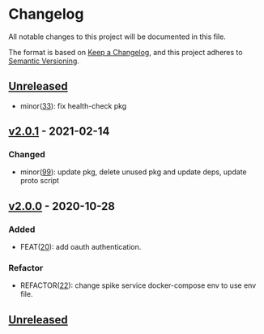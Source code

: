 # Changelog

All notable changes to this project will be documented in this file.

The format is based on [Keep a Changelog](https://keepachangelog.com/en/1.0.0/),
and this project adheres to [Semantic Versioning](https://semver.org/spec/v2.0.0.html).

## [Unreleased]

- minor([33](https://github.com/meateam/spike-service/issues/33)): fix health-check pkg

## [v2.0.1] - 2021-02-14

### Changed

- minor([99](https://github.com/meateam/drive-project/issues/99)): update pkg, delete unused pkg and update deps, update proto script

## [v2.0.0] - 2020-10-28

### Added

- FEAT([20](https://github.com/meateam/spike-service/pull/20)): add oauth authentication.

### Refactor

- REFACTOR([22](https://github.com/meateam/spike-service/pull/22)): change spike service docker-compose env to use env file.

## [Unreleased]

[unreleased]: https://github.com/meateam/spike-service/compare/master...develop
[v2.0.0]: https://github.com/meateam/spike-service/compare/v1.3...v2.0.0
[v2.0.1]: https://github.com/meateam/spike-service/compare/v2.0.0...v2.0.1
